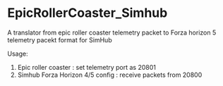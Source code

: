 # EpicRollerCoaster_Simhub
A translator from epic roller coaster telemetry packet to Forza horizon 5 telemetry pacekt format for SimHub

Usage:
1. Epic roller coaster : set telemetry port as 20801
2. Simhub Forza Horizon 4/5 config : receive packets from 20800
